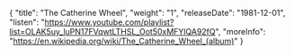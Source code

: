 {
  "title": "The Catherine Wheel",
  "weight": "1",
  "releaseDate": "1981-12-01",
  "listen": "https://www.youtube.com/playlist?list=OLAK5uy_luPN17FVqwtLTHSL_Oot50xMFYlQA92fQ",
  "moreInfo": "https://en.wikipedia.org/wiki/The_Catherine_Wheel_(album)"
}
